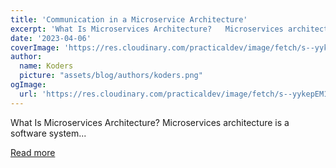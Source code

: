 ```yaml
---
title: 'Communication in a Microservice Architecture'
excerpt: 'What Is Microservices Architecture?   Microservices architecture is a software system...'
date: '2023-04-06'
coverImage: 'https://res.cloudinary.com/practicaldev/image/fetch/s--yykepEM1--/c_imagga_scale,f_auto,fl_progressive,h_420,q_auto,w_1000/https://static-assets.amplication.com/blog/communication-in-a-microservice-architecture/hero.png'
author:
  name: Koders
  picture: "assets/blog/authors/koders.png"
ogImage:
  url: 'https://res.cloudinary.com/practicaldev/image/fetch/s--yykepEM1--/c_imagga_scale,f_auto,fl_progressive,h_420,q_auto,w_1000/https://static-assets.amplication.com/blog/communication-in-a-microservice-architecture/hero.png'
---
```


What Is Microservices Architecture?   Microservices architecture is a software system...

[Read more](https://dev.to/amplication/communication-in-a-microservice-architecture-5ga)
